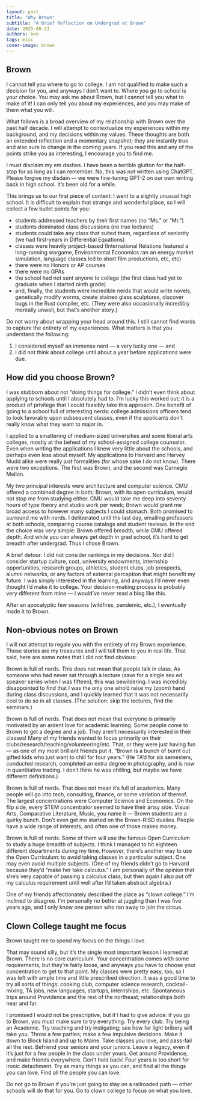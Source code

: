 ```yaml
---
layout: post
title: "Why Brown"
subtitle: "A Brief Reflection on Undergrad at Brown"
date: 2025-08-23
authors: ben
tags: misc
cover-image: brown
---
```

## Brown

I cannot tell you where to go to college. I am not qualified to make such a decision for you, and anyways I don’t want to. Where you go to school is your choice. You may ask me about Brown, but I cannot tell you what to make of it! I can only tell you about my experiences, and you may make of them what you will. 

What follows is a broad overview of my relationship with Brown over the past half decade. I will attempt to contextualize my experiences within my background, and my decisions within my values. These thoughts are both an extended reflection and a momentary snapshot; they are instantly true and also sure to change in the coming years. If you read this and any of the points strike you as interesting, I encourage you to find me. 

I must disclaim my em dashes. I have been a terrible glutton for the half-stop for as long as I can remember. No, this was not written using ChatGPT. Please forgive my disdain — we were fine-tuning GPT-2 on our own writing back in high school. It’s been old for a while.

This brings us to our first piece of context: I went to a slightly unusual high school. It is difficult to explain that strange and wonderful place, so I will collect a few bullet points for you:
- students addressed teachers by their first names (no “Ms.” or “Mr.”)
- students dominated class discussions (no true lectures)
- students could take any class that suited them, regardless of seniority (we had first-years in Differential Equations)
- classes were heavily project-based (International Relations featured a long-running wargame, Environmental Economics ran an energy market simulation, language classes led to short film productions, etc, etc)
- there were no Honors or AP courses
- there were no GPAs
- the school had not sent anyone to college (the first class had yet to graduate when I started ninth grade)
- and, finally, the students were incredible nerds that would write novels, genetically modify worms, create stained glass sculptures, discover bugs in the Rust compiler, etc. (They were also occasionally incredibly mentally unwell, but that’s another story.)

Do not worry about wrapping your head around this. I still cannot find words to capture the entirety of my experiences. What matters is that you understand the following: 
1. I considered myself an immense nerd — a very lucky one — and
2. I did not think about college until about a year before applications were due.

## How did you choose Brown?
I was stubborn about not “doing things for college.” I didn’t even think about applying to schools until I absolutely had to. I’m lucky this worked out; it is a product of privilege that I could feasibly take this approach. One benefit of going to a school full of interesting nerds: college admissions officers tend to look favorably upon subsequent classes, even if the applicants don’t really know what they want to major in.

I applied to a smattering of medium-sized universities and some liberal arts colleges, mostly at the behest of my school-assigned college counselor. Even when writing the applications I knew very little about the schools, and perhaps even less about myself. My applications to Harvard and Harvey Mudd alike were really just formalities (for whose sake I do not know). There were two exceptions. The first was Brown, and the second was Carnegie Mellon.

My two principal interests were architecture and computer science. CMU offered a combined degree in both; Brown, with its open curriculum, would not stop me from studying either. CMU would take me deep into seventy hours of type theory and studio work per week; Brown would grant me broad access to however many subjects I could stomach. Both promised to surround me with nerds. I deliberated until the last day, emailing professors at both schools, comparing course catalogs and student reviews. In the end the choice was very simple: Brown offered breadth, while CMU offered depth. And while you can always get depth in grad school, it’s hard to get breadth after undergrad. Thus I chose Brown.

A brief detour: I did not consider rankings in my decisions. Nor did I consider startup culture, cost, university endowments, internship opportunities, research groups, athletics, student clubs, job prospects, alumni networks, or any factors of external perception that might benefit my future. I was simply interested in the learning, and anyways I’d never even thought I’d make it to college. Your decision-making process is probably very different from mine — I would’ve never read a blog like this.

After an apocalyptic few seasons (wildfires, pandemic, etc.), I eventually made it to Brown.

## Non-obvious notes on Brown
I will not attempt to regale you with the entirety of my Brown experience. Those stories are my treasures and I will tell them to you in real life. That said, here are some notes that I did not find obvious:

Brown is full of nerds. This does not mean that people talk in class. As someone who had never sat through a lecture (save for a single sex ed speaker series when I was fifteen), this was bewildering. I was incredibly disappointed to find that I was the only one who’d raise my (zoom) hand during class discussions, and I quickly learned that it was not necessarily cool to do so in all classes. (The solution: skip the lectures, find the seminars.)

Brown is full of nerds. That does not mean that everyone is primarily motivated by an ardent love for academic learning. Some people come to Brown to get a degree and a job. They aren’t necessarily interested in their classes! Many of my friends wanted to focus primarily on their clubs/research/teaching/volunteering/etc. That, or they were just having fun — as one of my most brilliant friends put it, “Brown is a bunch of burnt out gifted kids who just want to chill for four years.” (He TA’d for six semesters, conducted research, completed an extra degree in photography, and is now in quantitative trading. I don’t think he was chilling, but maybe we have different definitions.)

Brown is full of nerds. That does not mean it’s full of academics. Many people will go into tech, consulting, finance, or some variation of thereof. The largest concentrations were Computer Science and Economics. On the flip side, every STEM concentrator seemed to have their artsy side. Visual Arts, Comparative Literature, Music, you name it — Brown students are a quirky bunch. Don’t even get me started on the Brown-RISD dualies. People have a wide range of interests, and often one of those makes money.

Brown is full of nerds. Some of them will use the famous Open Curriculum to study a huge breadth of subjects. I think I managed to hit eighteen different departments during my time. However, there’s another way to use the Open Curriculum: to avoid taking classes in a particular subject. One may even avoid multiple subjects. (One of my friends didn’t go to Harvard because they’d “make her take calculus.” I am personally of the opinion that she’s very capable of passing a calculus class, but then again I also put off my calculus requirement until well after I’d taken abstract algebra.)

One of my friends affectionately described the place as “clown college.” I’m inclined to disagree. I’m personally no better at juggling than I was five years ago, and I only know one person who ran away to join the circus.

## Clown College taught me focus
Brown taught me to spend my focus on the things I love. 

That may sound silly, but it’s the single most important lesson I learned at Brown. There is no core curriculum. Your concentration comes with some requirements, but they’re fairly loose, and anyways you have to choose your concentration to get to that point. My classes were pretty easy, too, so I was left with ample time and little prescribed direction. It was a good time to try all sorts of things: cooking club, computer science research, cocktail-mixing, TA jobs, new languages, startups, internships, etc. Spontaneous trips around Providence and the rest of the northeast; relationships both near and far. 

I promised I would not be prescriptive, but if I had to give advice: if you go to Brown, you must make sure to try everything. Try every club. Try being an Academic. Try teaching and try instigating; see how far light bribery will take you. Throw a few parties; make a few impulsive decisions. Make it down to Block Island and up to Maine. Take classes you love, and pass-fail all the rest. Befriend your seniors and your juniors. Leave a legacy, even if it’s just for a few people in the class under yours. Get around Providence, and make friends everywhere. Don’t hold back! Four years is too short for ironic detachment. Try as many things as you can, and find all the things you can love. Find all the people you can love. 

Do not go to Brown if you’re just going to stay on a railroaded path — other schools will do that for you. Go to clown college to focus on what you love.
